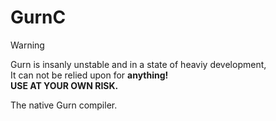 # GurnC

> [!WARNING]  
> Gurn is insanly unstable and in a state of heaviy development,<br>
> It can not be relied upon for **anything!**<br>
> **USE AT YOUR OWN RISK.**


The native Gurn compiler. 

